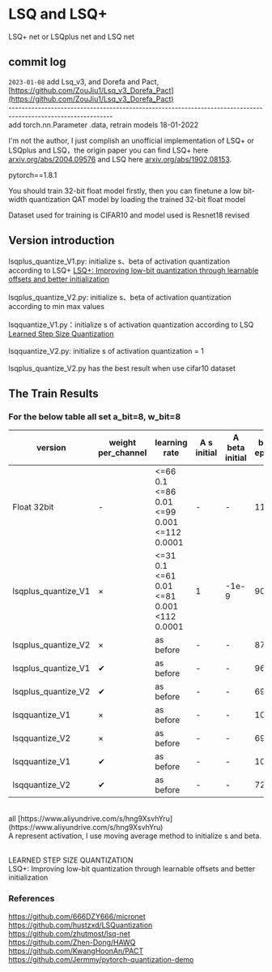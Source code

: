 # LSQ and LSQ+<br>
LSQ+ net or LSQplus net and LSQ net <br>

## commit log<br>
`
2023-01-08
`
add Lsq_v3, and Dorefa and Pact, [https://github.com/ZouJiu1/Lsq_v3_Dorefa_Pact](https://github.com/ZouJiu1/Lsq_v3_Dorefa_Pact)<br>
--------------------------------------------------------------------------------------------------------------<br>
add torch.nn.Parameter .data, retrain models 18-01-2022<br>

I'm not the author, I just complish an unofficial implementation of LSQ+ or LSQplus and LSQ，the origin paper you can find LSQ+ here [arxiv.org/abs/2004.09576](https://arxiv.org/abs/2004.09576) and LSQ here [arxiv.org/abs/1902.08153](https://arxiv.org/abs/1902.08153).<br>

pytorch==1.8.1<br>

You should train 32-bit float model firstly, then you can finetune a low bit-width quantization QAT model by loading the trained 32-bit float model<br>

Dataset used for training is CIFAR10 and model used is Resnet18 revised<br>

## Version introduction
lsqplus_quantize_V1.py: initialize s、beta of activation quantization according to LSQ+ [LSQ+: Improving low-bit quantization through learnable offsets and better initialization](https://arxiv.org/abs/2004.09576)<br><br>
lsqplus_quantize_V2.py: initialize s、beta of activation quantization according to min max values<br><br>
lsqquantize_V1.py：initialize s of activation quantization according to LSQ [Learned Step Size Quantization](https://arxiv.org/abs/1902.08153)<br><br>
lsqquantize_V2.py: initialize s of activation quantization = 1<br><br>
lsqplus_quantize_V2.py has the best result when use cifar10 dataset<br>

## The Train Results 
### For the below table all set a_bit=8, w_bit=8
| version | weight per_channel | learning rate | A s initial | A beta initial | best epoch | Accuracy | models
| ------ | --------- | ------ | ------ | ------ | ------ | ------ | ------ |
| Float 32bit | - | <=66 0.1<br><=86 0.01<br><=99 0.001<br><=112 0.0001 | - | - | 112 | 92.6 | [https://www.aliyundrive.com/s/6B2AZ45fFjx](https://www.aliyundrive.com/s/6B2AZ45fFjx) |
| lsqplus_quantize_V1 | × | <=31 0.1<br><=61 0.01<br><=81 0.001<br><112 0.0001 | 1 | -1e-9 | 90 | 90.3 | [https://www.aliyundrive.com/s/FNZRhoTe8uW](https://www.aliyundrive.com/s/FNZRhoTe8uW) |
| lsqplus_quantize_V2 | × | as before | - | - | 87 | 92.8 | [https://www.aliyundrive.com/s/WDH3ZnEa7vy](https://www.aliyundrive.com/s/WDH3ZnEa7vy) |
| lsqplus_quantize_V1 | ✔ | as before | - | - | 96 | 91.19  | [https://www.aliyundrive.com/s/JATsi4vdurp](https://www.aliyundrive.com/s/JATsi4vdurp) |
| lsqplus_quantize_V2 | ✔ | as before | - | - | 69 | 92.8 | [https://www.aliyundrive.com/s/LRWHaBLQGWc](https://www.aliyundrive.com/s/LRWHaBLQGWc) |
| lsqquantize_V1 | × | as before | - | - | 102 | 91.89 | [https://www.aliyundrive.com/s/nR1KZZRuB23](https://www.aliyundrive.com/s/nR1KZZRuB23) |
| lsqquantize_V2 | × | as before | - | - | 69 | 91.82 | [https://www.aliyundrive.com/s/7fjmViqUvh4](https://www.aliyundrive.com/s/7fjmViqUvh4) |
| lsqquantize_V1 | ✔ | as before | - | - | 108 | 91.29 | [https://www.aliyundrive.com/s/](https://www.aliyundrive.com/s/PX84qGorVxY) |
| lsqquantize_V2 | ✔ | as before | - | - | 72 | 91.72 | [https://www.aliyundrive.com/s/7nGvMVZcKp7](https://www.aliyundrive.com/s/7nGvMVZcKp7) |
<br>
all [https://www.aliyundrive.com/s/hng9XsvhYru](https://www.aliyundrive.com/s/hng9XsvhYru)  <br>
A represent activation, I use moving average method to initialize s and beta.<br><br>

LEARNED STEP SIZE QUANTIZATION<br>
LSQ+: Improving low-bit quantization through learnable offsets and better initialization<br>

### References<br>
https://github.com/666DZY666/micronet<br>
https://github.com/hustzxd/LSQuantization<br>
https://github.com/zhutmost/lsq-net<br>
https://github.com/Zhen-Dong/HAWQ<br>
https://github.com/KwangHoonAn/PACT<br>
https://github.com/Jermmy/pytorch-quantization-demo<br>
